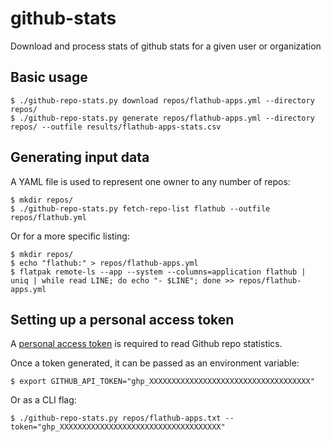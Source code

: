 # github-stats

Download and process stats of github stats for a given user or organization

## Basic usage

```
$ ./github-repo-stats.py download repos/flathub-apps.yml --directory repos/
$ ./github-repo-stats.py generate repos/flathub-apps.yml --directory repos/ --outfile results/flathub-apps-stats.csv
```

## Generating input data

A YAML file is used to represent one owner to any number of repos:

```
$ mkdir repos/
$ ./github-repo-stats.py fetch-repo-list flathub --outfile repos/flathub.yml
```

Or for a more specific listing:

```
$ mkdir repos/
$ echo "flathub:" > repos/flathub-apps.yml
$ flatpak remote-ls --app --system --columns=application flathub | uniq | while read LINE; do echo "- $LINE"; done >> repos/flathub-apps.yml
```

## Setting up a personal access token

A [personal access token](https://github.com/settings/tokens) is required to read Github repo statistics.

Once a token generated, it can be passed as an environment variable:

```
$ export GITHUB_API_TOKEN="ghp_XXXXXXXXXXXXXXXXXXXXXXXXXXXXXXXXXXXX"
```

Or as a CLI flag:

```
$ ./github-repo-stats.py repos/flathub-apps.txt --token="ghp_XXXXXXXXXXXXXXXXXXXXXXXXXXXXXXXXXXXX"
```
